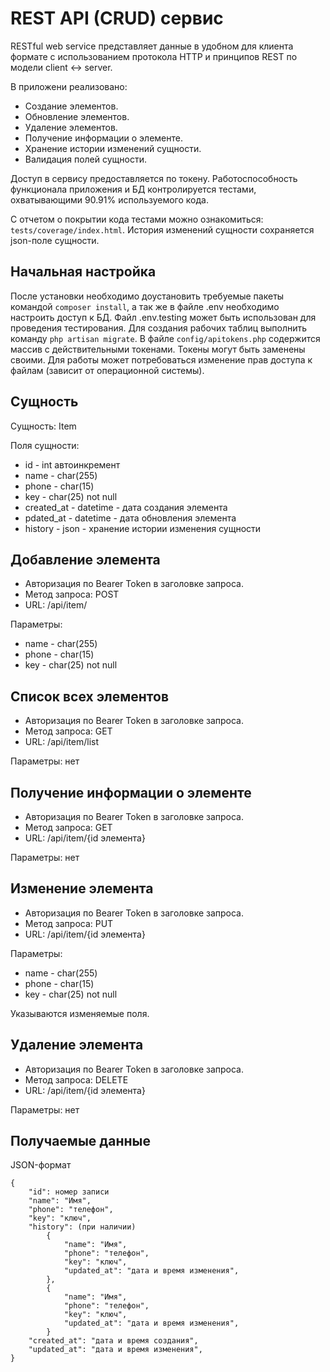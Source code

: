 
# REST API (CRUD) сервис

RESTful web service представляет данные в удобном для клиента формате с использованием протокола HTTP и принципов REST по модели client <-> server.
<p>В приложени реализовано:

- Создание элементов.
- Обновление элементов.
- Удаление элементов.
- Получение информации о элементе.
- Хранение истории изменений сущности.
- Валидация полей сущности.

<p>Доступ в сервису предоставляется по токену.
Работоспособность функционала приложения и БД контролируется тестами, охватывающими 90.91% используемого кода.

С отчетом о покрытии кода тестами можно ознакомиться: `tests/coverage/index.html`.
История изменений сущности сохраняется json-поле сущности.


## Начальная настройка

После установки необходимо доустановить требуемые пакеты командой `composer install`, а так же в файле .env необходимо настроить доступ к БД. Файл .env.testing может быть использован для проведения тестирования.
Для создания рабочих таблиц выполнить команду `php artisan migrate`.
В файле `config/apitokens.php` содержится массив с действительными токенами. Токены могут быть заменены своими.
Для работы может потребоваться изменение прав доступа к файлам (зависит от операционной системы).

## Сущность

<p>Сущность: Item
<p>Поля сущности:

- id - int автоинкремент
- name - char(255)
- phone - char(15)
- key - char(25) not null
- created_at - datetime - дата создания элемента
- pdated_at - datetime - дата обновления элемента
- history - json - хранение истории изменения сущности

## Добавление элемента

- Авторизация по Bearer Token в заголовке запроса.
- Метод запроса: POST
- URL: /api/item/

<p>Параметры:

- name - char(255)
- phone - char(15)
- key - char(25) not null

## Список всех элементов

- Авторизация по Bearer Token в заголовке запроса.
- Метод запроса: GET
- URL: /api/item/list

<p>Параметры: нет

## Получение информации о элементе

- Авторизация по Bearer Token в заголовке запроса.
- Метод запроса: GET
- URL: /api/item/{id элемента}

<p>Параметры: нет

## Изменение элемента

- Авторизация по Bearer Token в заголовке запроса.
- Метод запроса: PUT
- URL: /api/item/{id элемента}

<p>Параметры:

- name - char(255)
- phone - char(15)
- key - char(25) not null

Указываются изменяемые поля.

## Удаление элемента

- Авторизация по Bearer Token в заголовке запроса.
- Метод запроса: DELETE
- URL: /api/item/{id элемента}

<p>Параметры: нет

## Получаемые данные

<p>JSON-формат

```
{
    "id": номер записи
    "name": "Имя",
    "phone": "телефон",
    "key": "ключ",
    "history": (при наличии)
        {
            "name": "Имя",
            "phone": "телефон",
            "key": "ключ",
            "updated_at": "дата и время изменения",
        },
        {
            "name": "Имя",
            "phone": "телефон",
            "key": "ключ",
            "updated_at": "дата и время изменения",
        }
    "created_at": "дата и время создания",
    "updated_at": "дата и время изменения",
}
```
